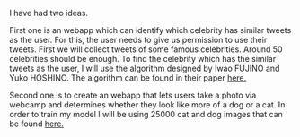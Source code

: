 

I have had two ideas.

First one is an webapp which can identify which celebrity has similar tweets as the user. For this, the user needs to give us permission to use their tweets.
First we will collect tweets of some famous celebrities. Around 50 celebrities should be enough. To find the celebrity which has the similar tweets as the user, I will use the algorithm designed by Iwao FUJINO and Yuko HOSHINO. The algorithm can be found in their paper [here.](https://pdfs.semanticscholar.org/d7c6/0df10f8952d12f0db3a0245d37ee70c9834b.pdf?_ga=2.134033166.1240886954.1523799469-1744111956.1523799469)

Second one is to create an webapp that lets users take a photo via webcamp and determines whether they look like more of a dog or a cat. In order to
train my model I will be using 25000 cat and dog images that can be found [here.](https://www.kaggle.com/c/dogs-vs-cats/data) 
